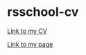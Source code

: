 # rsschool-cv

[Link to my CV](https://Denis169.github.io/rsschool-cv/cv)

[Link to my page](https://Denis169.github.io/rsschool-cv/index.html)
